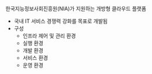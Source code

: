 한국지능정보사회진흥원(NIA)가 지원하는 개방형 클라우드 플랫폼

- 국내 IT 서비스 경쟁력 강화를 목표로 개발됨
- 구성
	- 인프라 제어 및 관리 환경
	- 실행 환경
	- 개발 환경
	- 서비스 환경
	- 운영 환경
